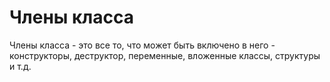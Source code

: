 # Члены класса
Члены класса - это все то, что может быть включено в него - конструкторы, деструктор, переменные, вложенные классы, структуры и т.д.